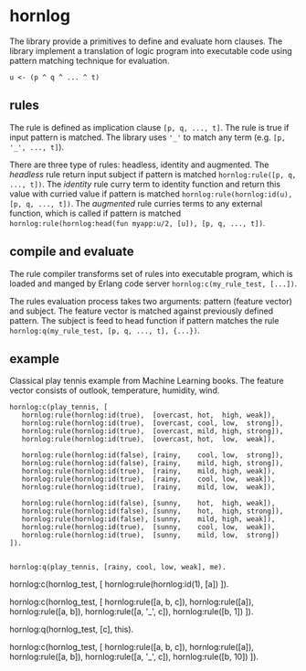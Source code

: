 # hornlog

The library provide a primitives to define and evaluate horn clauses. The library implement a translation of logic program into executable code using pattern matching technique for evaluation.

```
u <- (p ^ q ^ ... ^ t)
``` 

## rules

The rule is defined as implication clause `[p, q, ..., t]`. The rule is true if input pattern is matched. The library uses `'_'` to match any term (e.g. `[p, '_', ..., t]`).   

There are three type of rules: headless, identity and augmented. The _headless_ rule return input subject if pattern is matched `hornlog:rule([p, q, ..., t])`. The _identity_ rule curry term to identity function and return this value with curried value if pattern is matched `hornlog:rule(hornlog:id(u), [p, q, ..., t])`. The _augmented_ rule curries terms to any external function, which is called if pattern is matched `hornlog:rule(hornlog:head(fun myapp:u/2, [u]), [p, q, ..., t])`.

## compile and evaluate 

The rule compiler transforms set of rules into executable program, which is loaded and manged by Erlang code server `hornlog:c(my_rule_test, [...])`.
  

The rules evaluation process takes two arguments: pattern (feature vector) and subject. The feature vector is matched against previously defined pattern. The subject is feed to head function if pattern matches the rule `hornlog:q(my_rule_test, [p, q, ..., t], {...})`.
 
## example

Classical play tennis example from Machine Learning books. The feature vector consists of outlook, temperature, humidity, wind.

```
hornlog:c(play_tennis, [
   hornlog:rule(hornlog:id(true),  [overcast, hot,  high, weak]),
   hornlog:rule(hornlog:id(true),  [overcast, cool, low,  strong]),
   hornlog:rule(hornlog:id(true),  [overcast, mild, high, strong]),
   hornlog:rule(hornlog:id(true),  [overcast, hot,  low,  weak]),

   hornlog:rule(hornlog:id(false), [rainy,    cool, low,  strong]),
   hornlog:rule(hornlog:id(false), [rainy,    mild, high, strong]),
   hornlog:rule(hornlog:id(true),  [rainy,    mild, high, weak]),
   hornlog:rule(hornlog:id(true),  [rainy,    cool, low,  weak]),
   hornlog:rule(hornlog:id(true),  [rainy,    mild, low,  weak]),

   hornlog:rule(hornlog:id(false), [sunny,    hot,  high, weak]),
   hornlog:rule(hornlog:id(false), [sunny,    hot,  high, strong]),
   hornlog:rule(hornlog:id(false), [sunny,    mild, high, weak]),
   hornlog:rule(hornlog:id(true),  [sunny,    cool, low,  weak]),
   hornlog:rule(hornlog:id(true),  [sunny,    mild, low,  strong])
]).


hornlog:q(play_tennis, [rainy, cool, low, weak], me).
```




hornlog:c(hornlog_test, [
   hornlog:rule(hornlog:id(1), [a])
]).



hornlog:c(hornlog_test, [
   hornlog:rule([a, b, c]),
   hornlog:rule([a]),
   hornlog:rule([a, b]),
   hornlog:rule([a, '_', c]),
   hornlog:rule([b, 1])
]).

hornlog:q(hornlog_test, [c], this).

hornlog:c(hornlog_test, [
   hornlog:rule([a, b, c]),
   hornlog:rule([a]),
   hornlog:rule([a, b]),
   hornlog:rule([a, '_', c]),
   hornlog:rule([b, 10])
]).


